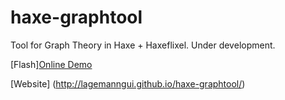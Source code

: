 # haxe-graphtool
Tool for Graph Theory in Haxe + Haxeflixel. Under development.


[Flash][Online Demo](https://868a88ae-a-62cb3a1a-s-sites.googlegroups.com/site/indieandcode/home/flash-files/HaxeGraphs.swf?attachauth=ANoY7cqjgJN2OnLsk5rgAO4V7qix_b7lU-NdffpRZ0Dfg5B4jiD0HXTghCiFT2x86Rih-QJbrQhaeKSeAFJ3N84uUm4akMNIj2j2NvXbM4i0gpFTXpc3WdmcVoYuw5BM6LLhVppOK9kcsPixd5D8lZfxkkGS9iQyprbUVpub-dyXDnRauNnNOmO4x1JuzcjCT3o3Xk25r7wtf7dHFCzVZQIgE3a2owaQ1FRy0OZ4pMGaVC2rG9UPLME%3D&attredirects=0)


[Website] (http://lagemanngui.github.io/haxe-graphtool/)
